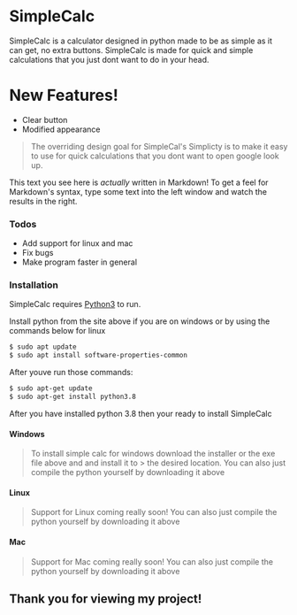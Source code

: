 # SimpleCalc


SimpleCalc is a calculator designed in python made to be as simple as it can get, no extra buttons. SimpleCalc is made for quick and simple calculations that you just dont want to do in your head.


# New Features!

  - Clear button
  - Modified appearance


> The overriding design goal for SimpleCal's
> Simplicty is to make it easy to use for
> quick calculations that you dont want to open google
> look up.

This text you see here is *actually* written in Markdown! To get a feel for Markdown's syntax, type some text into the left window and watch the results in the right.

### Todos

 - Add support for linux and mac
 - Fix bugs
 - Make program faster in general


### Installation

SimpleCalc requires [Python3](https://www.python.org/downloads/) to run.

Install python from the site above if you are on windows or by using the commands below for linux

```sh
$ sudo apt update
$ sudo apt install software-properties-common
```
After youve run those commands:
```sh
$ sudo apt-get update
$ sudo apt-get install python3.8
```

After you have installed python 3.8 then your ready to install SimpleCalc

#### Windows
> To install simple calc for windows download the
> installer or the exe file above and and install it to > the desired location.
> You can also just compile the python yourself by downloading it above
#### Linux
> Support for Linux coming really soon!
> You can also just compile the python yourself by downloading it above
#### Mac
> Support for Mac coming really soon!
> You can also just compile the python yourself by downloading it above
## Thank you for viewing my project!







